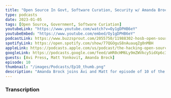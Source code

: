 ```yaml
---
title: "Open Source In Govt, Software Curation, Security w/ Amanda Brock: Hacking Open Source Business Ep 10"
type: podcasts
date: 2023-01-05
tags: [Open Source, Government, Software Curiation]
youtubeLink: "https://www.youtube.com/watch?v=Oy1gDPHB6eY"
youtubeEmbed: "https://www.youtube.com/embed/Oy1gDPHB6eY"
podcastLink: https://www.buzzsprout.com/2055750/11988302-hosb-open-source-in-govt-software-curation-security-w-amanda-brock4
spotifyLink: https://open.spotify.com/show/77QGOguS8nAuauqZg0nMBH
appleLink: https://podcasts.apple.com/us/podcast/the-hacking-open-source-business-podcast/id1647254490
googleLink: https://podcasts.google.com/feed/aHR0cHM6Ly9mZWVkcy5idXp6c3Byb3V0LmNvbS8yMDU1NzUwLnJzcw
guests: [Avi Press, Matt Yonkovit, Amanda Brock]
episode: 10
thumbnail: "/images/Podcasts/Ep10_thumb.png"
description: "Amanda Brock joins Avi and Matt for episode of 10 of the Hacking Open Source Business Podcast.  Amanda talks to us about the important of open source in government circles, the growing need for software curation, how security of open source is required for critical public infrastructure and more.  Amanda also fills us in on her upcoming conference the State of Open Conference 2023 (https://stateofopencon.com/) and her latest book the Open Source Law, Policy, and Practice guide."
---
```



###  Transcription  ###

